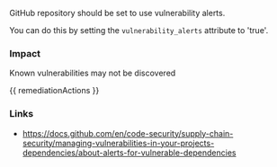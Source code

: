 
GitHub repository should be set to use vulnerability alerts.

You can do this by setting the <code>vulnerability_alerts</code> attribute to 'true'.

### Impact
Known vulnerabilities may not be discovered

<!-- DO NOT CHANGE -->
{{ remediationActions }}

### Links
- https://docs.github.com/en/code-security/supply-chain-security/managing-vulnerabilities-in-your-projects-dependencies/about-alerts-for-vulnerable-dependencies


